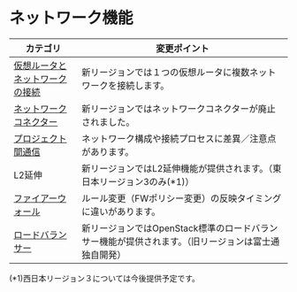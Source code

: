 # ネットワーク機能

| カテゴリ                                             | 変更ポイント                                                 |
| ---------------------------------------------------- | ------------------------------------------------------------ |
| [仮想ルータとネットワークの接続](vrouter-network.md) | 新リージョンでは１つの仮想ルータに複数ネットワークを接続します。 |
| [ネットワークコネクター](networkconnector.md)        | 新リージョンではネットワークコネクターが廃止されました。     |
| [プロジェクト間通信](projectconnection.md)           | ネットワーク構成や接続プロセスに差異／注意点があります。     |
| L2延伸                                               | 新リージョンではL2延伸機能が提供されます。（東日本リージョン3のみ(*1)） |
| [ファイアーウォール](fwaas.md)                       | ルール変更（FWポリシー変更）の反映タイミングに違いがあります。 |
| [ロードバランサー](lbaas.md)                         | 新リージョンではOpenStack標準のロードバランサー機能が提供されます。（旧リージョンは富士通独自開発） |

(*1)西日本リージョン３については今後提供予定です。

